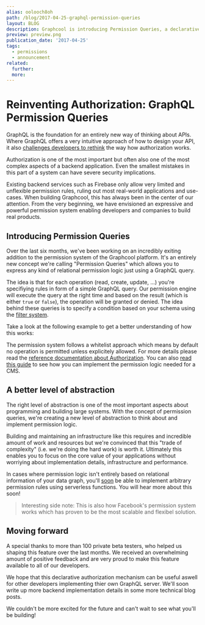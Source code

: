 ```yaml
---
alias: oolooch8oh
path: /blog/2017-04-25-graphql-permission-queries
layout: BLOG
description: Graphcool is introducing Permission Queries, a declarative authorization mechanism for GraphQL APIs.
preview: preview.png
publication_date: '2017-04-25'
tags:
  - permissions
  - announcement
related:
  further:
  more:
---
```


# Reinventing Authorization: GraphQL Permission Queries

GraphQL is the foundation for an entirely new way of thinking about APIs. Where GraphQL offers a very intuitive approach of how to design your API, it also [challenges developers to rethink](https://github.com/apollographql/graphql-tools/issues/313) the way how authorization works.

Authorization is one of the most important but often also one of the most complex aspects of a backend application. Even the smallest mistakes in this part of a system can have severe security implications.

Existing backend services such as Firebase only allow very limited and unflexible permission rules, ruling out most real-world applications and use-cases. When building Graphcool, this has always been in the center of our attention. From the very beginning, we have envisioned an expressive and powerful permission system enabling developers and companies to build real products.

## Introducing Permission Queries

Over the last six months, we've been working on an incredibly exiting addition to the permission system of the Graphcool platform. It's an entirely new concept we're calling "Permission Queries" which allows you to express any kind of relational permission logic just using a GraphQL query.

The idea is that for each operation (read, create, update, ...) you're specifiying rules in form of a simple GraphQL query. Our permission engine will execute the query at the right time and based on the result (which is either `true` or `false`), the operation will be granted or denied. The idea behind these queries is to specify a condition based on your schema using the [filter system](!alias-aing7uech3).

Take a look at the following example to get a better understanding of how this works:

<!-- __SOME_EXAMPLE__ -->

The permission system follows a whitelist approach which means by default no operation is permitted unless explicitely allowed. For more details please read the [reference documentation about Authorization](!alias-iegoo0heez). You can also [read this guide](!alias-miesho4goo) to see how you can implement the permission logic needed for a CMS.

## A better level of abstraction

The right level of abstraction is one of the most important aspects about programming and building large systems. With the concept of permission queries, we're creating a new level of abstraction to think about and implement permission logic.

Building and maintaining an infrastructure like this requires and incredible amount of work and resources but we're convinced that this "trade of complexity" (i.e. we're doing the hard work) is worth it. Ultimately this enables you to focus on the core value of your applications without worriying about implementation details, infrastructure and performance.

In cases where permission logic isn't entirely based on relational information of your data graph, you'll [soon](https://github.com/graphcool/feature-requests/issues/183) be able to implement arbitrary permission rules using serverless functions. You will hear more about this soon!

> Interesting side note: This is also how Facebook's permission system works which has proven to be the most scalable and flexibel solution.

## Moving forward

A special thanks to more than 100 private beta testers, who helped us shaping this feature over the last months. We received an overwhelming amount of positive feedback and are very proud to make this feature available to all of our developers.

We hope that this declarative authorization mechanism can be useful aswell for other developers implementing thier own GraphQL server. We'll soon write up more backend implementation details in some more technical blog posts.

We couldn't be more excited for the future and can't wait to see what you'll be building!
